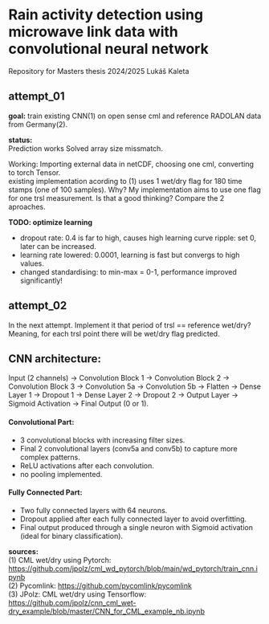 # Rain activity detection using microwave link data with convolutional neural network

Repository for Masters thesis 2024/2025
Lukáš Kaleta  

## attempt_01
__goal:__ train existing CNN(1) on open sense cml and reference RADOLAN data from Germany(2).  

__status:__  
Prediction works
Solved array size missmatch.  

Working: Importing external data in netCDF, choosing one cml, converting to torch Tensor.   
existing implementation acording to (1) uses 1 wet/dry flag for 180 time stamps (one of 100 samples). Why? My implementation aims to use one flag for one trsl measurement. Is that a good thinking? Compare the 2 aproaches.  


__TODO: optimize learning__  
- dropout rate: 0.4 is far to high, causes high learning curve ripple: set 0, later can be increased.  
- learning rate lowered: 0.0001, learning is fast but convergs to high values.  
- changed standardising: to min-max = 0-1, performance improved significantly!


## attempt_02
In the next attempt. Implement it that period of trsl == reference wet/dry?  
Meaning, for each trsl point there will be wet/dry flag predicted.  


## CNN architecture:
Input (2 channels) → Convolution Block 1 → Convolution Block 2 → Convolution Block 3 → Convolution 5a → Convolution 5b → Flatten → Dense Layer 1 → Dropout 1 → Dense Layer 2 → Dropout 2 → Output Layer → Sigmoid Activation → Final Output (0 or 1).  

#### Convolutional Part:
- 3 convolutional blocks with increasing filter sizes.  
- Final 2 convolutional layers (conv5a and conv5b) to capture more complex patterns.  
- ReLU activations after each convolution.  
- no pooling implemented.  

#### Fully Connected Part:
- Two fully connected layers with 64 neurons.  
- Dropout applied after each fully connected layer to avoid overfitting.  
- Final output produced through a single neuron with Sigmoid activation (ideal for binary classification).  

__sources:__  
(1) CML wet/dry using Pytorch: https://github.com/jpolz/cml_wd_pytorch/blob/main/wd_pytorch/train_cnn.ipynb  
(2) Pycomlink: https://github.com/pycomlink/pycomlink  
(3) JPolz: CML wet/dry using Tensorflow: https://github.com/jpolz/cnn_cml_wet-dry_example/blob/master/CNN_for_CML_example_nb.ipynb  
